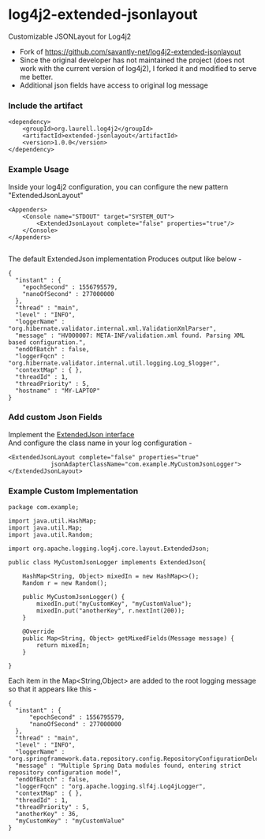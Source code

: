 # log4j2-extended-jsonlayout
Customizable JSONLayout for Log4j2
- Fork of https://github.com/savantly-net/log4j2-extended-jsonlayout
- Since the original developer has not maintained the project (does not work with the current version of log4j2), I forked it and modified to serve me better.
- Additional json fields have access to original log message

### Include the artifact  
```
<dependency>
    <groupId>org.laurell.log4j2</groupId>
    <artifactId>extended-jsonlayout</artifactId>
    <version>1.0.0</version>
</dependency>
```

### Example Usage  

Inside your log4j2 configuration, you can configure the new pattern "ExtendedJsonLayout"

``` 
<Appenders>
    <Console name="STDOUT" target="SYSTEM_OUT">
        <ExtendedJsonLayout complete="false" properties="true"/>
    </Console>
</Appenders>
	
```  

The default ExtendedJson implementation Produces output like below -  
```
{
  "instant" : {
    "epochSecond" : 1556795579,
    "nanoOfSecond" : 277000000
  },
  "thread" : "main",
  "level" : "INFO",
  "loggerName" : "org.hibernate.validator.internal.xml.ValidationXmlParser",
  "message" : "HV000007: META-INF/validation.xml found. Parsing XML based configuration.",
  "endOfBatch" : false,
  "loggerFqcn" : "org.hibernate.validator.internal.util.logging.Log_$logger",
  "contextMap" : { },
  "threadId" : 1,
  "threadPriority" : 5,
  "hostname" : "MY-LAPTOP"
}
``` 



### Add custom Json Fields  

Implement the [ExtendedJson interface](./src/main/java/org/apache/logging/log4j/core/layout/ExtendedJson.java)  
And configure the class name in your log configuration -  

``` 
<ExtendedJsonLayout complete="false" properties="true" 
            jsonAdapterClassName="com.example.MyCustomJsonLogger">
</ExtendedJsonLayout>
```


### Example Custom Implementation  

```
package com.example;

import java.util.HashMap;
import java.util.Map;
import java.util.Random;

import org.apache.logging.log4j.core.layout.ExtendedJson;

public class MyCustomJsonLogger implements ExtendedJson{
	
	HashMap<String, Object> mixedIn = new HashMap<>();
	Random r = new Random();
	
	public MyCustomJsonLogger() {
		mixedIn.put("myCustomKey", "myCustomValue");
		mixedIn.put("anotherKey", r.nextInt(200));
	}

	@Override
	public Map<String, Object> getMixedFields(Message message) {
		return mixedIn;
	}

}

```   

Each item in the Map<String,Object> are added to the root logging message so that it appears like this -  

```
{
  "instant" : {
      "epochSecond" : 1556795579,
      "nanoOfSecond" : 277000000
  },
  "thread" : "main",
  "level" : "INFO",
  "loggerName" : "org.springframework.data.repository.config.RepositoryConfigurationDelegate",
  "message" : "Multiple Spring Data modules found, entering strict repository configuration mode!",
  "endOfBatch" : false,
  "loggerFqcn" : "org.apache.logging.slf4j.Log4jLogger",
  "contextMap" : { },
  "threadId" : 1,
  "threadPriority" : 5,
  "anotherKey" : 36,
  "myCustomKey" : "myCustomValue"
}
```
